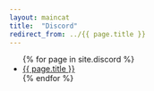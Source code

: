 ```yaml
---
layout: maincat
title:  "Discord"
redirect_from: ../{{ page.title }}
---
```


<style>
#{{ page.title }} {
display:none;
}
</style>

<ul>
{% for page in site.discord %}
<li id="{{ page.title }}"><a href="{{ site.url }}{{ site.baseurl }}{{ page.url }}">{{ page.title }}</a></li>
{% endfor %}
</ul>